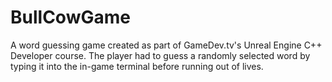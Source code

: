 # BullCowGame
A word guessing game created as part of GameDev.tv's Unreal Engine C++ Developer course. The player had to guess a randomly selected word by typing it into the in-game terminal before running out of lives.
